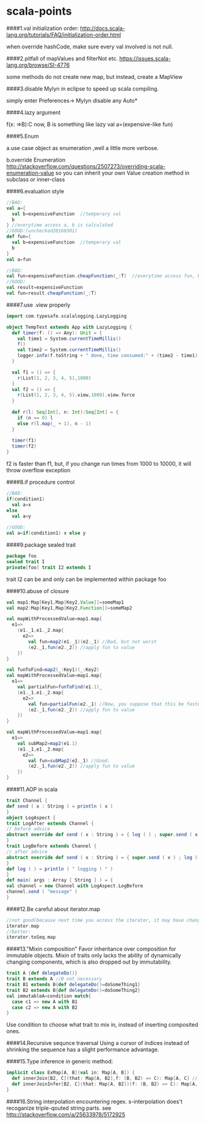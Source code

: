 # scala-points


####1.val initialization order:
http://docs.scala-lang.org/tutorials/FAQ/initialization-order.html

when override hashCode, make sure every val involved is not null.

####2.pitfall of mapValues and filterNot etc.
https://issues.scala-lang.org/browse/SI-4776

some methods do not create new map, but instead, create a MapView

####3.disable Mylyn in eclipse to speed up scala compiling.

simply enter Preferences-> Mylyn  disable any Auto*

####4.lazy argument

f(x: =>B):C   now, B is something like lazy val a=(expensive-like fun)

####5.Enum

a.use case object as enumeration ,well a little more verbose.

b.override Enumeration http://stackoverflow.com/questions/2507273/overriding-scala-enumeration-value  so you can inherit your own Value creation method in subclass or inner-class

####6.evaluation style
```scala
//BAD: 
val a={
  val b=expensiveFunction  //temperary val
  b
} //everytime access a, b is calculated
//GOOD:(unchecked20160301)
def fun={
  val b=expensiveFunction  //temperary val
  b
}
val a=fun
```

```scala
//BAD:
val fun=expensiveFunction.cheapFunction(_:T)  //everytime access fun, both functions are calculated
//GOOD:
val result=expensiveFunction
val fun=result.cheapFunction(_:T)
```
####7.use .view properly
```scala
import com.typesafe.scalalogging.LazyLogging

object TempTest extends App with LazyLogging {
  def timer(f: () => Any): Unit = {
    val time1 = System.currentTimeMillis()
    f()
    val time2 = System.currentTimeMillis()
    logger.info(f.toString + " done, time consumed:" + (time2 - time1))
  }

  val f1 = () => {
    r(List(1, 2, 3, 4, 5),1000)
  }
  val f2 = () => {
    r(List(1, 2, 3, 4, 5).view,1000).view.force
  }
  
  def r(l: Seq[Int], n: Int):Seq[Int] = {
    if (n == 0) l
    else r(l.map(_ + 1), n - 1)
  }
  
  timer(f1)
  timer(f2)
}
```
f2 is faster than f1, but, if you change run times from 1000 to 10000, it will throw overflow exception

####8.if procedure control
```scala
//BAD:
if(condition1)
  val a=x
else
  val a=y
  
//GOOD:
val a=if(condition1) x else y
```

####9.package sealed trait
```scala
package foo
sealed trait I
private[foo] trait I2 extends I
```
trait I2 can be and only can be implemented within package foo

####10.abuse of closure
```scala
val map1:Map[Key1,Map[Key2,Value]]=someMap1
val map2:Map[Key1,Map[Key2,Function]]=someMap2

val mapWithProcessedValue=map1.map{
  e1=>
    (e1._1,e1._2.map{
      e2=>
        val fun=map2(e1._1)(e2._1) //Bad, but not worst
        (e2._1,fun(e2._2)) //apply fun to value
    })
}

val funToFind=map2(_:Key1)(_:Key2)
val mapWithProcessedValue=map1.map{
  e1=>
    val partialFun=funToFind(e1.1)_
    (e1._1,e1._2.map{
      e2=>
        val fun=partialFun(e2._1) //Now, you suppose that this be faster, in reality, this is the slowest
        (e2._1,fun(e2._2)) //apply fun to value
    })
}

val mapWithProcessedValue=map1.map{
  e1=>
    val subMap2=map2(e1.1)
    (e1._1,e1._2.map{
      e2=>
        val fun=subMap2(e2._1) //Good.
        (e2._1,fun(e2._2)) //apply fun to value
    })
}
```
####11.AOP in scala
```scala
trait Channel {
def send ( x : String ) = println ( x )
}
object LogAspect {
trait LogAfter extends Channel {
// before advice
abstract override def send ( x : String ) = { log ( ) ; super.send ( x ) }
}
trait LogBefore extends Channel {
// after advice
abstract override def send ( x : String ) = { super.send ( x ) ; log ( ) }
}
def log ( ) = println ( " logging ! " )
}
def main( args : Array [ String ] ) = {
val channel = new Channel with LogAspect.LogBefore
channel.send ( "message" )
}
```

####12.Be careful about iterator.map
```scala
//not good(because next time you access the iterator, it may have changed):
iterator.map
//better:
iterator.toSeq.map
```
####13."Mixin composition"
Favor inheritance over composition for immutable objects.
Mixin of traits only lacks the ability of dynamically changing components, which is also dropped out by immutability.
```scala
trait A {def delegateDo()}
trait B extends A //B not necessary
trait B1 extends B{def delegateDo()=doSomeThing1}
trait B2 extends B{def delegateDo()=doSomeThing2}
val immutableA=condition match{
  case c1 => new A with B1
  case c2 => new A with B2
}
```
Use condition to choose what trait to mix in, instead of inserting composited ones.

####14.Recursive sequnce traversal
Using a cursor of indices instead of shrinking the sequence has a slight performance advantage.

####15.Type inference in generic method:
```scala
implicit class ExMap[A, B](val in: Map[A, B]) {
  def innerJoin[B2, C](that: Map[A, B2],f: (B, B2) => C): Map[A, C] // type B2 needs to be explicit
  def innerJoinInfer[B2, C](that: Map[A, B2])(f: (B, B2) => C): Map[A, C] //type B2 in f can be infered from that Map[A,B2]
}
```

####16.String interpolation encountering regex.
s-interpolation does't recoganize triple-qouted string parts.
see http://stackoverflow.com/a/25633978/5172925
